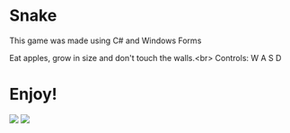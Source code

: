 Snake
===
This game was made using C# and Windows Forms

Eat apples, grow in size and don't touch the walls.<br\>
Controls: W A S D 
# Enjoy!
<img src="https://user-images.githubusercontent.com/23034890/34440092-dbbbb028-ecc3-11e7-9e09-6aa504ff6d14.jpg">
<img src="https://user-images.githubusercontent.com/23034890/34440091-db9ea3ac-ecc3-11e7-9d47-b7b72b5c283f.jpg">

